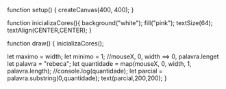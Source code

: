 function setup() {
  createCanvas(400, 400);
}

function inicializaCores(){
  background("white");
  fill("pink");
  textSize(64);
  textAlign(CENTER,CENTER);
}

function draw() {
  inicializaCores();
   
  let maximo = width;
  let minimo = 1; 
  //mouseX, 0, width ==> 0, palavra.lenget
  let palavra = "rebeca";
  let quantidade = map(mouseX, 0, width, 1, palavra.length);
  //console.log(quantidade);
  let parcial = palavra.substring(0,quantidade);
  text(parcial,200,200);
}
